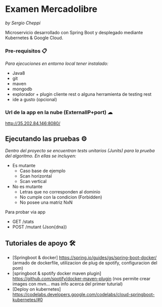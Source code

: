 # Examen Mercadolibre 
_by Sergio Cheppi_

Microservicio desarrollado con Spring Boot y desplegado mediante Kubernetes & Google Cloud.

### Pre-requisitos 📋
_Para ejecuciones en entorno local tener instalado:_ 
- Java8
- git
- maven
- mongodb 
- explorador + plugin cliente rest o alguna herramienta de testing rest 
- ide a gusto (opcional)

### Url de la app en la nube (ExternalIP+port) ☁

http://35.202.84.146:8080/

## Ejecutando las pruebas ⚙️

_Dentro del proyecto se encuentran tests unitarios (Junits) para la prueba del algoritmo. En ellas se incluyen:_
- Es mutante
  - Caso base de ejemplo
  - Scan horizontal
  - Scan vertical
- No es mutante
  - Letras que no corresponden al dominio
  - No cumple con la condicion (Forbidden)
  - No posee una matriz NxN

Para probar via app
  - GET /stats
  - POST /mutant (Json{dna})

## Tutoriales de apoyo 🛠️

* [Springboot & docker] https://spring.io/guides/gs/spring-boot-docker/ (armado de dockerfile, utilizacion de plug de spotify, configuracion del pom)
* [springboot & spotify docker maven plugin] https://github.com/spotify/docker-maven-plugin (nos permite crear images con mvn... mas info acerca del primer tuturial)
* [Deploy on kubernetes] https://codelabs.developers.google.com/codelabs/cloud-springboot-kubernetes/#0

